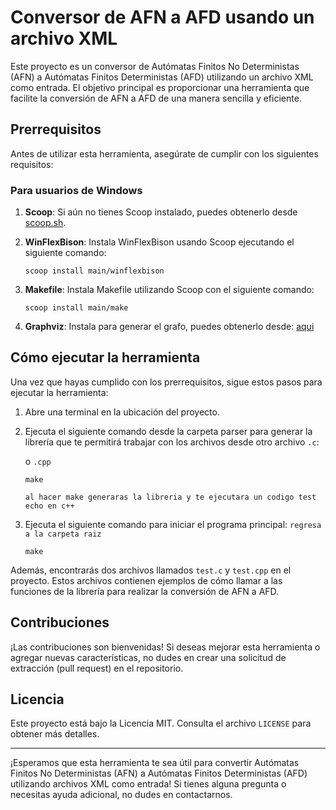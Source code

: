 Conversor de AFN a AFD usando un archivo XML
============================================

Este proyecto es un conversor de Autómatas Finitos No Deterministas (AFN) a Autómatas Finitos Deterministas (AFD) utilizando un archivo XML como entrada. El objetivo principal es proporcionar una herramienta que facilite la conversión de AFN a AFD de una manera sencilla y eficiente.

Prerrequisitos
--------------

Antes de utilizar esta herramienta, asegúrate de cumplir con los siguientes requisitos:

### Para usuarios de Windows

1.  **Scoop**: Si aún no tienes Scoop instalado, puedes obtenerlo desde [scoop.sh](https://scoop.sh/#/).

2.  **WinFlexBison**: Instala WinFlexBison usando Scoop ejecutando el siguiente comando:

    ```
    scoop install main/winflexbison
    ```
3. **Makefile**: Instala Makefile utilizando Scoop con el siguiente comando:

    ```
    scoop install main/make
    ```
4. **Graphviz**: Instala para generar el grafo, puedes obtenerlo desde: [aqui](https://graphviz.org/)
   
Cómo ejecutar la herramienta
----------------------------

Una vez que hayas cumplido con los prerrequisitos, sigue estos pasos para ejecutar la herramienta:

1.  Abre una terminal en la ubicación del proyecto.

2.  Ejecuta el siguiente comando desde la carpeta parser para generar la librería que te permitirá trabajar con los archivos desde otro archivo `.c`:

    o `.cpp`

    ```
    make
    ```
    `al hacer make generaras la libreria y te ejecutara un codigo test echo en c++`

3. Ejecuta el siguiente comando para iniciar el programa principal: `regresa a la carpeta raiz`
   
   ```
   make
   ```

Además, encontrarás dos archivos llamados `test.c` y `test.cpp` en el proyecto. Estos archivos contienen ejemplos de cómo llamar a las funciones de la librería para realizar la conversión de AFN a AFD.

Contribuciones
--------------

¡Las contribuciones son bienvenidas! Si deseas mejorar esta herramienta o agregar nuevas características, no dudes en crear una solicitud de extracción (pull request) en el repositorio.

Licencia
--------

Este proyecto está bajo la Licencia MIT. Consulta el archivo `LICENSE` para obtener más detalles.

* * * * *

¡Esperamos que esta herramienta te sea útil para convertir Autómatas Finitos No Deterministas (AFN) a Autómatas Finitos Deterministas (AFD) utilizando archivos XML como entrada! Si tienes alguna pregunta o necesitas ayuda adicional, no dudes en contactarnos.